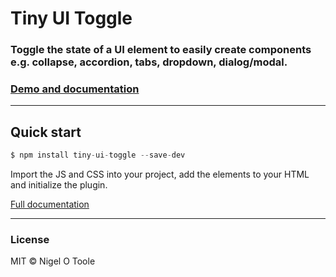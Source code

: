 # Tiny UI Toggle
### Toggle the state of a UI element to easily create components e.g. collapse, accordion, tabs, dropdown, dialog/modal.

### [Demo and documentation](http://nigelotoole.github.io/tiny-ui-toggle/)

---
## Quick start
```javascript
$ npm install tiny-ui-toggle --save-dev
```

Import the JS and CSS into your project, add the elements to your HTML and initialize the plugin. 

[Full documentation](http://nigelotoole.github.io/tiny-ui-toggle/)

---
### License
MIT © Nigel O Toole
